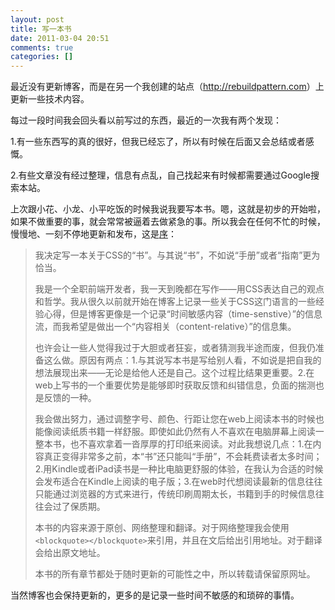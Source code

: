 ```yaml
---
layout: post
title: 写一本书
date: 2011-03-04 20:51
comments: true
categories: []
---
```

最近没有更新博客，而是在另一个我创建的站点（<a href="http://rebuildpattern.com">http://rebuildpattern.com</a>）上更新一些技术内容。

每过一段时间我会回头看以前写过的东西，最近的一次我有两个发现：

1.有一些东西写的真的很好，但我已经忘了，所以有时候在后面又会总结或者感慨。

2.有些文章没有经过整理，信息有点乱，自己找起来有时候都需要通过Google搜索本站。



上次跟小花、小龙、小平吃饭的时候我说我要写本书。嗯，这就是初步的开始啦，如果不做重要的事，就会常常被逼着去做紧急的事。所以我会在任何不忙的时候，慢慢地、一刻不停地更新和发布，这是<a href="http://rebuildpattern.com/node/24">序</a>：
<blockquote>我决定写一本关于CSS的“书”。与其说“书”，不如说“手册”或者“指南”更为恰当。

我是一个全职前端开发者，我一天到晚都在写作——用CSS表达自己的观点和哲学。我从很久以前就开始在博客上记录一些关于CSS这门语言的一些经验心得，但是博客更像是一个记录“时间敏感内容（time-senstive）”的信息流，而我希望是做出一个“内容相关（content-relative）”的信息集。

也许会让一些人觉得我过于大胆或者狂妄，或者猜测我半途而废，但我仍准备这么做。原因有两点：1.与其说写本书是写给别人看，不如说是把自我的想法展现出来——无论是给他人还是自己。这个过程比结果更重要。2.在web上写书的一个重要优势是能够即时获取反馈和纠错信息，负面的揣测也是反馈的一种。

我会做出努力，通过调整字号、颜色、行距让您在web上阅读本书的时候也能像阅读纸质书籍一样舒服。即使如此仍然有人不喜欢在电脑屏幕上阅读一整本书，也不喜欢拿着一沓厚厚的打印纸来阅读。对此我想说几点：1.在内容真正变得非常多之前，本“书”还只能叫“手册”，不会耗费读者太多时间；2.用Kindle或者iPad读书是一种比电脑更舒服的体验，在我认为合适的时候会发布适合在Kindle上阅读的电子版；3.在web时代想阅读最新的信息往往只能通过浏览器的方式来进行，传统印刷周期太长，书籍到手的时候信息往往会过了保质期。

本书的内容来源于原创、网络整理和翻译。对于网络整理我会使用<code>&lt;blockquote&gt;&lt;/blockquote&gt;</code>来引用，并且在文后给出引用地址。对于翻译会给出原文地址。

本书的所有章节都处于随时更新的可能性之中，所以转载请保留原网址。</blockquote>
当然博客也会保持更新的，更多的是记录一些时间不敏感的和琐碎的事情。
